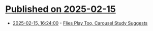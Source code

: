 # [Published on 2025-02-15](index.md)

* [2025-02-15, 16:24:00](https://soylentnews.org/article.pl?sid=25/02/14/1932219&from=rss) - [Flies Play Too, Carousel Study Suggests](https://soylentnews.org/article.pl?sid=25/02/14/1932219&from=rss)
